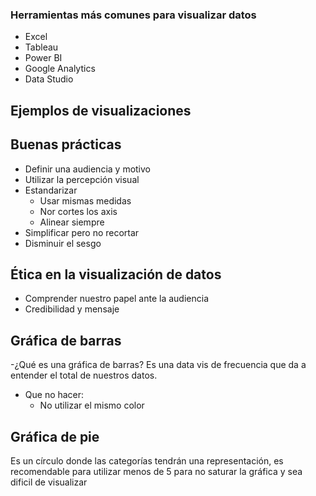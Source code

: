 ### Herramientas más comunes para visualizar datos
- Excel
- Tableau
- Power BI
- Google Analytics
- Data Studio

## Ejemplos de visualizaciones


## Buenas prácticas
- Definir una audiencia y motivo 
- Utilizar la percepción visual
- Estandarizar 
    - Usar mismas medidas
    - Nor cortes los axis
    - Alinear siempre
- Simplificar pero no recortar
- Disminuir el sesgo

## Ética en la visualización de datos
- Comprender nuestro papel ante la audiencia
- Credibilidad y mensaje

## Gráfica de barras
-¿Qué es una gráfica de barras?
Es una data vis de frecuencia que da a entender el total de nuestros datos. 
- Que no hacer:
    - No utilizar el mismo color

## Gráfica de pie
Es un círculo donde las categorías tendrán una representación, es recomendable para utilizar menos de 5 para no saturar la gráfica y sea dificil de visualizar 